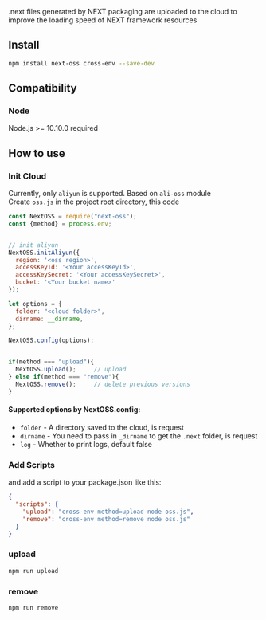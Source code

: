 .next files generated by NEXT packaging are uploaded to the cloud to improve the loading speed of NEXT framework resources

## Install
```bash
npm install next-oss cross-env --save-dev
```

## Compatibility
### Node
Node.js >= 10.10.0 required

## How to use

### Init Cloud
Currently, only `aliyun` is supported. Based on `ali-oss` module  
Create `oss.js` in the project root directory, this code
```jsx
const NextOSS = require("next-oss");
const {method} = process.env;


// init aliyun
NextOSS.initAliyun({
  region: '<oss region>',
  accessKeyId: '<Your accessKeyId>',
  accessKeySecret: '<Your accessKeySecret>',
  bucket: '<Your bucket name>'
});

let options = {
  folder: "<cloud folder>",
  dirname: __dirname,
};

NextOSS.config(options);


if(method === "upload"){
  NextOSS.upload();     // upload
} else if(method === "remove"){
  NextOSS.remove();     // delete previous versions
}
```
#### Supported options by NextOSS.config:
- `folder` - A directory saved to the cloud, is request
- `dirname` - You need to pass in `_dirname` to get the `.next` folder, is request
- `log` - Whether to print logs, default false

### Add Scripts
and add a script to your package.json like this:
```json
{
  "scripts": {
    "upload": "cross-env method=upload node oss.js",
    "remove": "cross-env method=remove node oss.js"
  }
}
```

### upload
```bash
npm run upload
```

### remove
```bash
npm run remove
```



